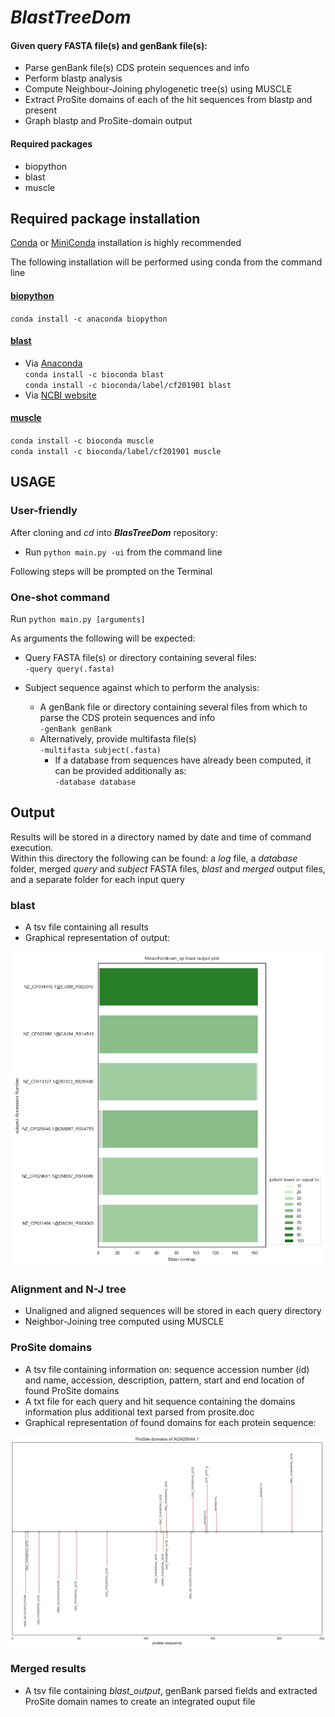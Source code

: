 # **_BlastTreeDom_**


#### Given query FASTA file(s) and genBank file(s):
* Parse genBank file(s) CDS protein sequences and info
* Perform blastp analysis
* Compute Neighbour-Joining phylogenetic tree(s) using MUSCLE
* Extract ProSite domains of each of the hit sequences from blastp and present  
* Graph blastp and ProSite-domain output   

#### Required packages
* biopython  
* blast  
* muscle  


## Required package installation

[Conda](https://docs.conda.io/projects/conda/en/latest/user-guide/install/) or [MiniConda](https://docs.conda.io/en/latest/miniconda.html) installation is highly recommended  

The following installation will be performed using conda from the command line  

#### [biopython](https://anaconda.org/anaconda/biopython)  
`conda install -c anaconda biopython`  

#### [blast](https://www.ncbi.nlm.nih.gov/books/NBK279671/)  
* Via [Anaconda](https://anaconda.org/bioconda/blast)  
  `conda install -c bioconda blast`  
  `conda install -c bioconda/label/cf201901 blast`  
* Via [NCBI website](https://www.ncbi.nlm.nih.gov/books/NBK279671/)  

#### [muscle](https://anaconda.org/bioconda/muscle)  
`conda install -c bioconda muscle`  
`conda install -c bioconda/label/cf201901 muscle`  
  
  
## USAGE  

### User-friendly  
After cloning and _cd_ into **_BlasTreeDom_** repository:  
* Run `python main.py -ui` from the command line  

Following steps will be prompted on the Terminal  

### One-shot command  
Run `python main.py [arguments]`  
  
As arguments the following will be expected:  
* Query FASTA file(s) or directory containing several files:  
  `-query query(.fasta)`  
  
* Subject sequence against which to perform the analysis:  
  - A genBank file or directory containing several files from which to parse the CDS protein sequences and info  
 `-genBank genBank`  
  - Alternatively, provide multifasta file(s)  
  `-multifasta subject(.fasta)`  
    - If a database from sequences have already been computed, it can be provided additionally as:  
      `-database database`
   

## Output  

Results will be stored in a directory named by date and time of command execution.  
Within this directory the following can be found: a _log_ file, a _database_ folder, merged _query_ and _subject_ FASTA files, _blast_ and _merged_ output files, and a separate folder for each input query   

### blast  

* A tsv file containing all results  
* Graphical representation of output:  

![](images/blast.png)  


### Alignment and N-J tree  

* Unaligned and aligned sequences will be stored in each query directory  
* Neighbor-Joining tree computed using MUSCLE  

### ProSite domains  

* A tsv file containing information on: sequence accession number (id) and name, accession, description, pattern, start and end location of found ProSite domains  
* A txt file for each query and hit sequence containing the domains information plus additional text parsed from prosite.doc  
* Graphical representation of found domains for each protein sequence:  

![](images/domains_amplified.png)  

### Merged results  

* A tsv file containing _blast_output_, genBank parsed fields and extracted ProSite domain names to create an integrated ouput file
